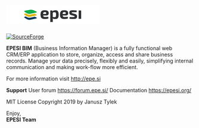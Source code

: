 ![Epesi Logo](/images/logo.png)
=
[![SourceForge](https://img.shields.io/sourceforge/dt/epesi.svg)](https://sourceforge.net/projects/epesi)

<b>EPESI BIM</b> (Business Information Manager) is a fully functional web CRM/ERP application to store, organize, access and share business records. Manage your data precisely, flexibly and easily, simplifying internal communication and making work-flow more efficient.

For more information visit http://epe.si

<b>Support</b>
User forum https://forum.epe.si/
Documentation https://epesi.org/

MIT License
Copyright 2019 by Janusz Tylek

Enjoy,  
<b>EPESI Team</b>
